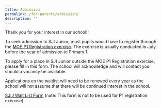 ```yaml
---
title: Admission
permalink: /for-parents/admission/
description: ""
---
```

Thank you for your interest in our school!!

  

To seek admission to SJI Junior, most pupils would have to register through the [MOE P1 Registration exercise](https://www.moe.gov.sg/primary/p1-registration). The exercise is usually conducted in July before the year of admission to Primary 1.

  

To apply for a place in SJI Junior outside the MOE P1 Registration exercise, please fill in this form. The school will acknowledge and will contact you should a vacancy be available.

  

Applications on the waitlist will need to be renewed every year as the school will not assume that there will be continued interest in the school.

  

[SJIJ Wait List Form](https://form.gov.sg/61761a554a9ced0012222919) (note: This form is not to be used for P1 registration exercise)